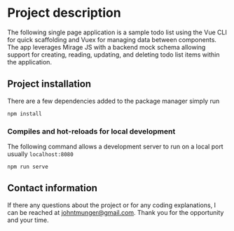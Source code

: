 # Project description

The following single page application is a sample todo list using the Vue CLI for quick scaffolding and Vuex for managing data between components. The app leverages Mirage JS with a backend mock schema allowing support for creating, reading, updating, and deleting todo list items within the application.

## Project installation

There are a few dependencies added to the package manager simply run
```
npm install
```

### Compiles and hot-reloads for local development

The following command allows a development server to run on a local port usually `localhost:8080`
```
npm run serve
```

## Contact information

If there any questions about the project or for any coding explanations, I can be reached at johntmunger@gmail.com. Thank you for the opportunity and your time.
